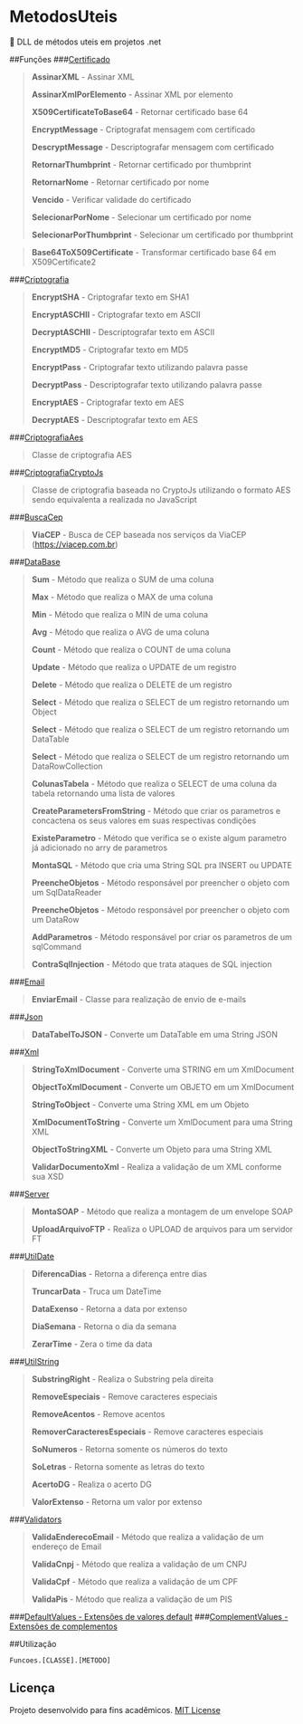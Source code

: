 # MetodosUteis
:octopus:  DLL de métodos uteis em projetos .net

##Funções
###[Certificado](Funcoes/Funcoes/Classes/Certificado.cs)
> <p><strong>AssinarXML</strong> - Assinar XML</p>
> <p><strong>AssinarXmlPorElemento</strong> - Assinar XML por elemento</p>
> <p><strong>X509CertificateToBase64</strong> - Retornar certificado base 64</p>
> <p><strong>EncryptMessage</strong> - Criptografat mensagem com certificado</p>
> <p><strong>DescryptMessage</strong> - Descriptografar mensagem com certificado</p>
> <p><strong>RetornarThumbprint</strong> - Retornar certificado por thumbprint</p>
> <p><strong>RetornarNome</strong> - Retornar certificado por nome</p>
> <p><strong>Vencido</strong> - Verificar validade do certificado</p>
> <p><strong>SelecionarPorNome</strong> - Selecionar um certificado por nome</p>
> <p><strong>SelecionarPorThumbprint</strong> - Selecionar um certificado por thumbprint</p>

> **Base64ToX509Certificate** - Transformar certificado base 64 em X509Certificate2

###[Criptografia](Funcoes/Funcoes/Classes/Criptografia.cs)
> <p><strong>EncryptSHA</strong> - Criptografar texto em SHA1</p>
> <p><strong>EncryptASCHII</strong> - Criptografar texto em ASCII</p>
> <p><strong>DecryptASCHII</strong> - Descriptografar texto em ASCII</p>
> <p><strong>EncryptMD5</strong> - Criptografar texto em MD5</p>
> <p><strong>EncryptPass</strong> - Criptografar texto utilizando palavra passe</p>
> <p><strong>DecryptPass</strong> - Descriptografar texto utilizando palavra passe</p>
> <p><strong>EncryptAES</strong> - Criptografar texto em AES</p>
> <p><strong>DecryptAES</strong> - Descriptografar texto em AES</p>

###[CriptografiaAes](Funcoes/Funcoes/Classes/CriptografiaAes.cs)
> Classe de criptografia AES

###[CriptografiaCryptoJs](Funcoes/Funcoes/Classes/CriptografiaCryptoJs.cs)
> Classe de criptografia baseada no CryptoJs utilizando o formato AES sendo equivalenta a realizada no JavaScript

###[BuscaCep](Funcoes/Funcoes/Classes/BuscaCep.cs)
> **ViaCEP** - Busca de CEP baseada nos serviços da ViaCEP (https://viacep.com.br)

###[DataBase](Funcoes/Funcoes/Classes/DataBase.cs)
> <p><strong>Sum</strong> - Método que realiza o SUM de uma coluna</p>
> <p><strong>Max</strong> - Método que realiza o MAX de uma coluna</p>
> <p><strong>Min</strong> - Método que realiza o MIN de uma coluna</p>
> <p><strong>Avg</strong> - Método que realiza o AVG de uma coluna</p>
> <p><strong>Count</strong> - Método que realiza o COUNT de uma coluna</p>
> <p><strong>Update</strong> - Método que realiza o UPDATE de um registro</p>
> <p><strong>Delete</strong> - Método que realiza o DELETE de um registro</p>
> <p><strong>Select</strong> - Método que realiza o SELECT de um registro retornando um Object</p>
> <p><strong>Select</strong> - Método que realiza o SELECT de um registro retornando um DataTable</p>
> <p><strong>Select</strong> - Método que realiza o SELECT de um registro retornando um DataRowCollection</p>
> <p><strong>ColunasTabela</strong> - Método que realiza o SELECT de uma coluna da tabela retornando uma lista de valores</p>
> <p><strong>CreateParametersFromString</strong> - Método que criar os parametros e concactena os seus valores em suas respectivas condições</p>
> <p><strong>ExisteParametro</strong> - Método que verifica se o existe algum parametro já adicionado no arry de parametros</p>
> <p><strong>MontaSQL</strong> - Método que cria uma String SQL pra INSERT ou UPDATE</p>
> <p><strong>PreencheObjetos</strong> - Método responsável por preencher o objeto com um SqlDataReader</p>
> <p><strong>PreencheObjetos</strong> - Método responsável por preencher o objeto com um DataRow</p>
> <p><strong>AddParametros</strong> - Método responsável por criar os parametros de um sqlCommand</p>
> <p><strong>ContraSqlInjection</strong> - Método que trata ataques de SQL injection</p>

###[Email](Funcoes/Funcoes/Classes/Email.cs)
> **EnviarEmail** - Classe para realização de envio de e-mails

###[Json](Funcoes/Funcoes/Classes/Json.cs)
> **DataTabelToJSON** - Converte um DataTable em uma String JSON

###[Xml](Funcoes/Funcoes/Classes/Xml.cs)
> <p><strong>StringToXmlDocument</strong> - Converte uma STRING em um XmlDocument</p>
> <p><strong>ObjectToXmlDocument</strong> - Converte um OBJETO em um XmlDocument</p>
> <p><strong>StringToObject</strong> - Converte uma String XML em um Objeto</p>
> <p><strong>XmlDocumentToString</strong> - Converte um XmlDocument para uma String XML</p>
> <p><strong>ObjectToStringXML</strong> - Converte um Objeto para uma String XML</p>
> <p><strong>ValidarDocumentoXml</strong> - Realiza a validação de um XML conforme sua XSD</p>

###[Server](Funcoes/Funcoes/Classes/Server.cs)
> <p><strong>MontaSOAP</strong> - Método que realiza a montagem de um envelope SOAP</p>
> <p><strong>UploadArquivoFTP</strong> - Realiza o UPLOAD de arquivos para um servidor FT</p>

###[UtilDate](Funcoes/Funcoes/Classes/UtilDate.cs)
> <p><strong>DiferencaDias</strong> - Retorna a diferença entre dias</p>
> <p><strong>TruncarData</strong> - Truca um DateTime</p>
> <p><strong>DataExenso</strong> - Retorna a data por extenso</p>
> <p><strong>DiaSemana</strong> - Retorna o dia da semana</p>
> <p><strong>ZerarTime</strong> - Zera o time da data</p>

###[UtilString](Funcoes/Funcoes/Classes/UtilString.cs)
> <p><strong>SubstringRight</strong> - Realiza o Substring pela direita</p>
> <p><strong>RemoveEspeciais</strong> - Remove caracteres especiais</p>
> <p><strong>RemoveAcentos</strong> - Remove acentos</p>
> <p><strong>RemoverCaracteresEspeciais</strong> - Remove caracteres especiais</p>
> <p><strong>SoNumeros</strong> - Retorna somente os números do texto</p>
> <p><strong>SoLetras</strong> - Retorna somente as letras do texto</p>
> <p><strong>AcertoDG</strong> - Realiza o acerto DG</p>
> <p><strong>ValorExtenso</strong> - Retorna um valor por extenso</p>

###[Validators](Funcoes/Funcoes/Classes/Validators.cs)
> <p><strong>ValidaEnderecoEmail</strong> - Método que realiza a validação de um endereço de Email</p>
> <p><strong>ValidaCnpj</strong> - Método que realiza a validação de um CNPJ</p>
> <p><strong>ValidaCpf</strong> - Método que realiza a validação de um CPF</p>
> <p><strong>ValidaPis</strong> - Método que realiza a validação de um PIS</p>

###[DefaultValues - Extensões de valores default](Funcoes/Funcoes/Values/DefaultValues.cs)
###[ComplementValues - Extensões de complementos](Funcoes/Funcoes/Values/ComplementValues.cs)

##Utilização

```
Funcoes.[CLASSE].[METODO]
```

## Licença
Projeto desenvolvido para fins acadêmicos.
[MIT License](./LICENSE)
